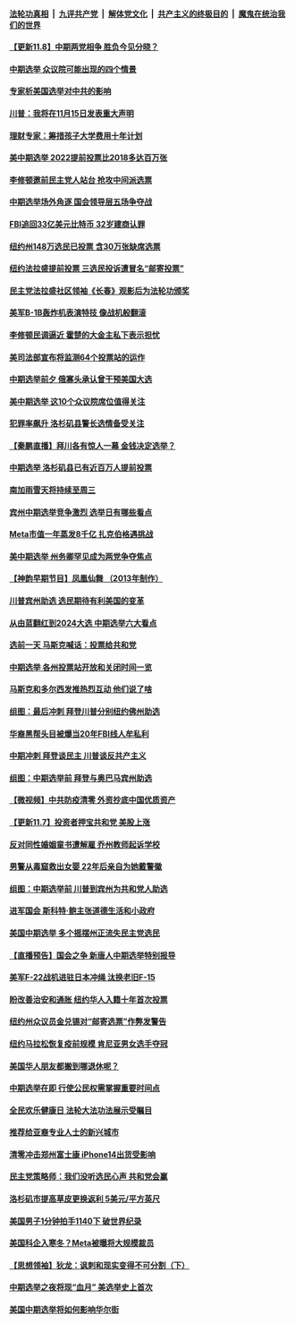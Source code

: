 ####  [法轮功真相](../../../../basic/blob/master/README.md?t=11090202) &nbsp;|&nbsp; [九评共产党](../../../../9ping.md/blob/master/README.md?t=11090202) &nbsp;|&nbsp; [解体党文化](../../../../jtdwh.md/blob/master/README.md?t=11090202)  &nbsp;|&nbsp; [共产主义的终极目的](../../../../gczydzjmd.md/blob/master/README.md?t=11090202) &nbsp;|&nbsp; [魔鬼在统治我们的世界](../../../../mgztzwmdsj.md/blob/master/README.md?t=11090202) 

#### [【更新11.8】中期两党相争 胜负今见分晓？](../pages/nsc412/n13861377.md?t=11090202) 

#### [中期选举 众议院可能出现的四个情景](../pages/nsc412/n13861921.md?t=11090202) 

#### [专家析美国选举对中共的影响](../pages/nsc412/n13861883.md?t=11090202) 



#### [川普：我将在11月15日发表重大声明](../pages/nsc412/n13861691.md?t=11090202) 

#### [理财专家：筹措孩子大学费用十年计划](../pages/nsc412/n13861668.md?t=11090202) 

#### [美中期选举 2022提前投票比2018多达百万张](../pages/nsc412/n13861564.md?t=11090202) 

#### [李修顿邀前民主党人站台 抢攻中间派选票](../pages/nsc412/n13861613.md?t=11090202) 

#### [中期选举场外角逐 国会领导层五场争夺战](../pages/nsc412/n13861414.md?t=11090202) 

#### [FBI追回33亿美元比特币 32岁建商认罪](../pages/nsc412/n13861553.md?t=11090202) 

#### [纽约州148万选民已投票 含30万张缺席选票](../pages/nsc412/n13861559.md?t=11090202) 

#### [纽约法拉盛提前投票 三选民投诉遭冒名“邮寄投票”](../pages/nsc412/n13861568.md?t=11090202) 

#### [民主党法拉盛社区领袖《长春》观影后为法轮功颁奖](../pages/nsc412/n13861378.md?t=11090202) 

#### [美军B-1B轰炸机表演特技 像战机般翻滚](../pages/nsc412/n13861523.md?t=11090202) 

#### [李修顿民调逼近 霍楚的大金主私下表示担忧](../pages/nsc412/n13861513.md?t=11090202) 

#### [美司法部宣布将监测64个投票站的运作](../pages/nsc412/n13861456.md?t=11090202) 

#### [中期选举前夕 俄寡头承认曾干预美国大选](../pages/nsc412/n13861507.md?t=11090202) 

#### [美中期选举 这10个众议院席位值得关注](../pages/nsc412/n13860629.md?t=11090202) 

#### [犯罪率飙升 洛杉矶县警长选情备受关注](../pages/nsc412/n13861465.md?t=11090202) 

#### [【秦鹏直播】拜川各有惊人一幕 金钱决定选举？](../pages/nsc412/n13861376.md?t=11090202) 

#### [中期选举 洛杉矶县已有近百万人提前投票](../pages/nsc412/n13861450.md?t=11090202) 

#### [南加雨雪天将持续至周三](../pages/nsc412/n13861417.md?t=11090202) 

#### [宾州中期选举竞争激烈 选举日有哪些看点](../pages/nsc412/n13861410.md?t=11090202) 

#### [Meta市值一年蒸发8千亿 扎克伯格遇挑战](../pages/nsc412/n13861336.md?t=11090202) 

#### [美中期选举 州务卿罕见成为两党争夺焦点](../pages/nsc412/n13861365.md?t=11090202) 

#### [【神韵早期节目】凤凰仙舞 （2013年制作）](../pages/nsc412/n13861296.md?t=11090202) 

#### [川普宾州助选 选民期待有利美国的变革](../pages/nsc412/n13861374.md?t=11090202) 

#### [从由蓝翻红到2024大选 中期选举六大看点](../pages/nsc412/n13861281.md?t=11090202) 

#### [选前一天 马斯克喊话：投票给共和党](../pages/nsc412/n13861305.md?t=11090202) 

#### [中期选举 各州投票站开放和关闭时间一览](../pages/nsc412/n13861302.md?t=11090202) 

#### [马斯克和多尔西发推热烈互动 他们说了啥](../pages/nsc412/n13861270.md?t=11090202) 

#### [组图：最后冲刺 拜登川普分别纽约佛州助选](../pages/nsc412/n13861275.md?t=11090202) 

#### [华裔黑帮头目被爆当20年FBI线人牟私利](../pages/nsc412/n13860902.md?t=11090202) 

#### [中期冲刺 拜登谈民主 川普谈反共产主义](../pages/nsc412/n13861282.md?t=11090202) 

#### [组图：中期选举前 拜登与奥巴马宾州助选](../pages/nsc412/n13861220.md?t=11090202) 

#### [【微视频】中共防疫清零 外资抄底中国优质资产](../pages/nsc412/n13861213.md?t=11090202) 

#### [【更新11.7】投资者押宝共和党 美股上涨](../pages/nsc412/n13861157.md?t=11090202) 

#### [反对同性婚姻童书遭解雇 乔州教师起诉学校](../pages/nsc412/n13860525.md?t=11090202) 

#### [男警从毒窟救出女婴 22年后亲自为她戴警徽](../pages/nsc412/n13860962.md?t=11090202) 

#### [组图：中期选举前 川普到宾州为共和党人助选](../pages/nsc412/n13861080.md?t=11090202) 

#### [进军国会 斯科特·鲍主张道德生活和小政府](../pages/nsc412/n13861022.md?t=11090202) 

#### [美国中期选举 多个摇摆州正流失民主党选民](../pages/nsc412/n13861010.md?t=11090202) 

#### [【直播预告】国会之争 新唐人中期选举特别报导](../pages/nsc412/n13858223.md?t=11090202) 

#### [美军F-22战机进驻日本冲绳 汰换老旧F-15](../pages/nsc412/n13860783.md?t=11090202) 

#### [盼改善治安和通胀  纽约华人入籍十年首次投票](../pages/nsc412/n13860904.md?t=11090202) 

#### [纽约州众议员金兑锡对“邮寄选票”作弊发警告](../pages/nsc412/n13860897.md?t=11090202) 

#### [纽约马拉松恢复疫前规模 肯尼亚男女选手夺冠](../pages/nsc412/n13860894.md?t=11090202) 

#### [美国华人朋友都搬到哪退休呢？](../pages/nsc412/n13860819.md?t=11090202) 

#### [中期选举在即 行使公民权需掌握重要时间点](../pages/nsc412/n13860846.md?t=11090202) 

#### [全民欢乐健康日 法轮大法功法展示受瞩目](../pages/nsc412/n13860779.md?t=11090202) 

#### [推荐给亚裔专业人士的新兴城市](../pages/nsc412/n13860789.md?t=11090202) 

#### [清零冲击郑州富士康 iPhone14出货受影响](../pages/nsc412/n13860720.md?t=11090202) 

#### [民主党策略师：我们没听选民心声 共和党会赢](../pages/nsc412/n13860749.md?t=11090202) 

#### [洛杉矶市提高草皮更换返利 5美元/平方英尺](../pages/nsc412/n13860697.md?t=11090202) 

#### [美国男子1分钟拍手1140下 破世界纪录](../pages/nsc412/n13860739.md?t=11090202) 

#### [美国科企入寒冬？Meta被曝将大规模裁员](../pages/nsc412/n13860702.md?t=11090202) 

#### [【思想领袖】狄龙：讽刺和现实变得不可分割（下）](../pages/nsc412/n13857389.md?t=11090202) 

#### [中期选举之夜将现“血月” 美选举史上首次](../pages/nsc412/n13860667.md?t=11090202) 

#### [美国中期选举将如何影响华尔街](../pages/nsc412/n13860688.md?t=11090202) 

